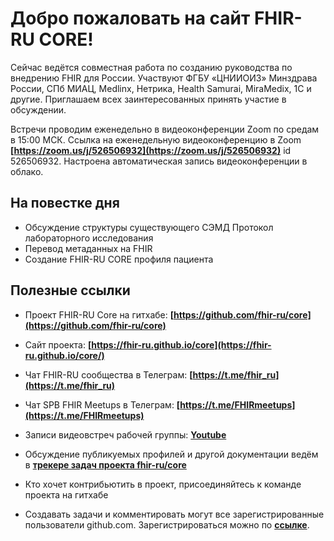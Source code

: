 # Добро пожаловать на сайт FHIR-RU CORE!

Сейчас ведётся совместная работа по созданию руководства по внедрению FHIR для России. 
Участвуют ФГБУ «ЦНИИОИЗ» Минздрава России, СПб МИАЦ, Medlinx, Нетрика, Health Samurai, MiraMedix, 1С и другие. 
Приглашаем всех заинтересованных принять участие в обсуждении.

Встречи проводим еженедельно в видеоконференции Zoom по средам в 15:00 МСК. 
Ссылка на еженедельную видеоконференцию в Zoom __[https://zoom.us/j/526506932](https://zoom.us/j/526506932)__ 
id 526506932. 
Настроена автоматическая запись видеоконференции в облако.

## На повестке дня
- Обсуждение структуры существующего СЭМД Протокол лабораторного исследования
- Перевод метаданных на FHIR
- Создание FHIR-RU CORE профиля пациента

## Полезные ссылки

* Проект FHIR-RU Core на гитхабе: __[https://github.com/fhir-ru/core](https://github.com/fhir-ru/core)__

* Сайт проекта: __[https://fhir-ru.github.io/core](https://fhir-ru.github.io/core/)__

* Чат FHIR-RU сообщества в Телеграм: __[https://t.me/fhir_ru](https://t.me/fhir_ru)__

* Чат SPB FHIR Meetups в Телеграм: __[https://t.me/FHIRmeetups](https://t.me/FHIRmeetups)__

* Записи видеовстреч рабочей группы: __[Youtube](https://www.youtube.com/playlist?list=PLEOOqZS1NtwahWSuJQbWJTjhdbyVy-56U)__

* Обсуждение публикуемых профилей и другой документации ведём в __[трекере задач проекта fhir-ru/core](https://github.com/fhir-ru/core/issues)__

* Кто хочет контрибьютить в проект, присоединяйтесь к команде проекта на гитхабе

* Создавать задачи и комментировать могут все зарегистрированные пользователи github.com. Зарегистрироваться можно по __[ссылке](https://github.com/join?source=header-home)__.
